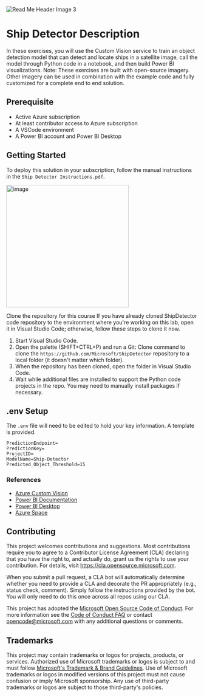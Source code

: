 
![Read Me Header Image 3](https://user-images.githubusercontent.com/95258461/145036180-9be092bb-9097-4ad5-b7e2-5b5b0e163613.png)

# Ship Detector Description

In these exercises, you will use the Custom Vision service to train an object detection model that can detect and locate ships in a satellite image, call the model through Python code in a notebook, and then build Power BI visualizations.
Note: These exercises are built with open-source imagery. Other imagery can be used in combination with the example code and fully customized for a complete end to end solution.

## Prerequisite

- Active Azure subscription
- At least contributor access to Azure subscription
- A VSCode environment
- A Power BI account and Power BI Desktop

## Getting Started

To deploy this solution in your subscription, follow the manual instructions in the `Ship Detector Instructions.pdf`.

<img width="322" alt="image" src="https://user-images.githubusercontent.com/95258461/144634210-b11ea583-8da7-4081-99df-61498c810c97.png">

Clone the repository for this course
If you have already cloned ShipDetector code repository to the environment where you're working on this lab, open it in Visual Studio Code; otherwise, follow these steps to clone it now.
1.	Start Visual Studio Code.
2.	Open the palette (SHIFT+CTRL+P) and run a Git: Clone command to clone the `https://github.com/Microsoft/ShipDetector` repository to a local folder (it doesn't matter which folder).
3.	When the repository has been cloned, open the folder in Visual Studio Code.
4.	Wait while additional files are installed to support the Python code projects in the repo. You may need to manually install packages if necessary.

## .env Setup

The `.env` file will need to be edited to hold your key information. A template is provided.
```
PredictionEndpoint=
PredictionKey=
ProjectID=
ModelName=Ship-Detector
Predicted_Object_Threshold=15
```

### References

- [Azure Custom Vision](https://docs.microsoft.com/azure/cognitive-services/custom-vision-service/)
- [Power BI Documentation](https://docs.microsoft.com/en-us/power-bi/)
- [Power BI Desktop](https://powerbi.microsoft.com/en-us/desktop/)
- [Azure Space](https://azure.microsoft.com/en-us/solutions/space/#overview)

## Contributing

This project welcomes contributions and suggestions.  Most contributions require you to agree to a
Contributor License Agreement (CLA) declaring that you have the right to, and actually do, grant us
the rights to use your contribution. For details, visit https://cla.opensource.microsoft.com.

When you submit a pull request, a CLA bot will automatically determine whether you need to provide
a CLA and decorate the PR appropriately (e.g., status check, comment). Simply follow the instructions
provided by the bot. You will only need to do this once across all repos using our CLA.

This project has adopted the [Microsoft Open Source Code of Conduct](https://opensource.microsoft.com/codeofconduct/).
For more information see the [Code of Conduct FAQ](https://opensource.microsoft.com/codeofconduct/faq/) or
contact [opencode@microsoft.com](mailto:opencode@microsoft.com) with any additional questions or comments.

## Trademarks

This project may contain trademarks or logos for projects, products, or services. Authorized use of Microsoft 
trademarks or logos is subject to and must follow 
[Microsoft's Trademark & Brand Guidelines](https://www.microsoft.com/en-us/legal/intellectualproperty/trademarks/usage/general).
Use of Microsoft trademarks or logos in modified versions of this project must not cause confusion or imply Microsoft sponsorship.
Any use of third-party trademarks or logos are subject to those third-party's policies.
